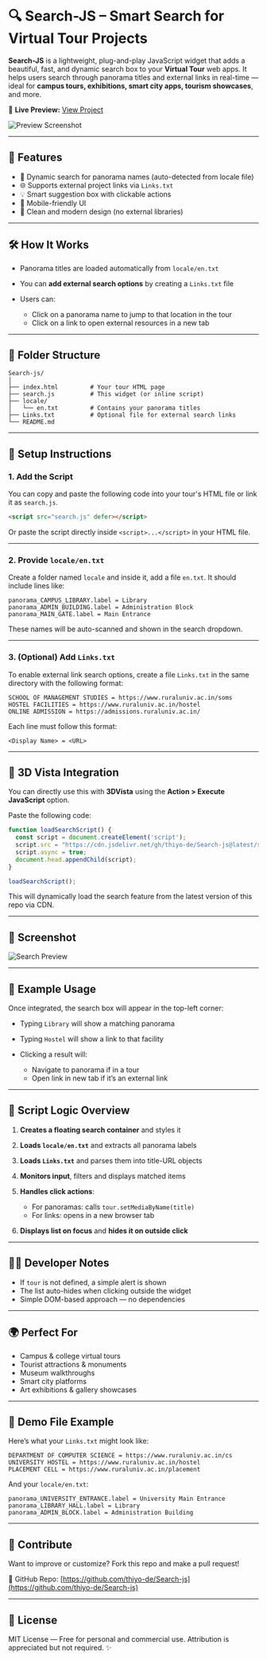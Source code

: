 # 🔍 Search-JS – Smart Search for Virtual Tour Projects

**Search-JS** is a lightweight, plug-and-play JavaScript widget that adds a beautiful, fast, and dynamic search box to your **Virtual Tour** web apps. It helps users search through panorama titles and external links in real-time — ideal for **campus tours, exhibitions, smart city apps, tourism showcases**, and more.

🔗 **Live Preview:** [View Project](https://search-option-4-vr-tour.netlify.app/)

![Preview Screenshot](assets/screenshot.png)

---

## 🚀 Features

* 🔎 Dynamic search for panorama names (auto-detected from locale file)
* 🌐 Supports external project links via `Links.txt`
* 💡 Smart suggestion box with clickable actions
* 📱 Mobile-friendly UI
* 🎨 Clean and modern design (no external libraries)

---

## 🛠️ How It Works

* Panorama titles are loaded automatically from `locale/en.txt`
* You can **add external search options** by creating a `Links.txt` file
* Users can:

  * Click on a panorama name to jump to that location in the tour
  * Click on a link to open external resources in a new tab

---

## 📁 Folder Structure

```
Search-js/
│
├── index.html         # Your tour HTML page
├── search.js          # This widget (or inline script)
├── locale/
│   └── en.txt         # Contains your panorama titles
├── Links.txt          # Optional file for external search links
└── README.md
```

---

## 📌 Setup Instructions

### 1. Add the Script

You can copy and paste the following code into your tour's HTML file or link it as `search.js`.

```html
<script src="search.js" defer></script>
```

Or paste the script directly inside `<script>...</script>` in your HTML file.

---

### 2. Provide `locale/en.txt`

Create a folder named `locale` and inside it, add a file `en.txt`. It should include lines like:

```
panorama_CAMPUS_LIBRARY.label = Library
panorama_ADMIN_BUILDING.label = Administration Block
panorama_MAIN_GATE.label = Main Entrance
```

These names will be auto-scanned and shown in the search dropdown.

---

### 3. (Optional) Add `Links.txt`

To enable external link search options, create a file `Links.txt` in the same directory with the following format:

```
SCHOOL OF MANAGEMENT STUDIES = https://www.ruraluniv.ac.in/soms
HOSTEL FACILITIES = https://www.ruraluniv.ac.in/hostel
ONLINE ADMISSION = https://admissions.ruraluniv.ac.in/
```

Each line must follow this format:

```
<Display Name> = <URL>
```

---

## 🧪 3D Vista Integration

You can directly use this with **3DVista** using the **Action > Execute JavaScript** option.

Paste the following code:

```js
function loadSearchScript() {
  const script = document.createElement('script');
  script.src = "https://cdn.jsdelivr.net/gh/thiyo-de/Search-js@latest/search.js";
  script.async = true;
  document.head.appendChild(script);
}

loadSearchScript();
```

This will dynamically load the search feature from the latest version of this repo via CDN.

---

## 📸 Screenshot

![Search Preview](assets/image.png)

---

## 🧲 Example Usage

Once integrated, the search box will appear in the top-left corner:

* Typing `Library` will show a matching panorama
* Typing `Hostel` will show a link to that facility
* Clicking a result will:

  * Navigate to panorama if in a tour
  * Open link in new tab if it’s an external link

---

## 🔧 Script Logic Overview

1. **Creates a floating search container** and styles it
2. **Loads `locale/en.txt`** and extracts all panorama labels
3. **Loads `Links.txt`** and parses them into title-URL objects
4. **Monitors input**, filters and displays matched items
5. **Handles click actions**:

   * For panoramas: calls `tour.setMediaByName(title)`
   * For links: opens in a new browser tab
6. **Displays list on focus** and **hides it on outside click**

---

## 👨‍💻 Developer Notes

* If `tour` is not defined, a simple alert is shown
* The list auto-hides when clicking outside the widget
* Simple DOM-based approach — no dependencies

---

## 🌍 Perfect For

* Campus & college virtual tours
* Tourist attractions & monuments
* Museum walkthroughs
* Smart city platforms
* Art exhibitions & gallery showcases

---

## 🧹 Demo File Example

Here’s what your `Links.txt` might look like:

```
DEPARTMENT OF COMPUTER SCIENCE = https://www.ruraluniv.ac.in/cs
UNIVERSITY HOSTEL = https://www.ruraluniv.ac.in/hostel
PLACEMENT CELL = https://www.ruraluniv.ac.in/placement
```

And your `locale/en.txt`:

```
panorama_UNIVERSITY_ENTRANCE.label = University Main Entrance
panorama_LIBRARY_HALL.label = Library
panorama_ADMIN_BLOCK.label = Administration Building
```

---

## 📩 Contribute

Want to improve or customize? Fork this repo and make a pull request!

📌 GitHub Repo: [https://github.com/thiyo-de/Search-js](https://github.com/thiyo-de/Search-js)

---

## 📄 License

MIT License — Free for personal and commercial use.
Attribution is appreciated but not required. ✨
